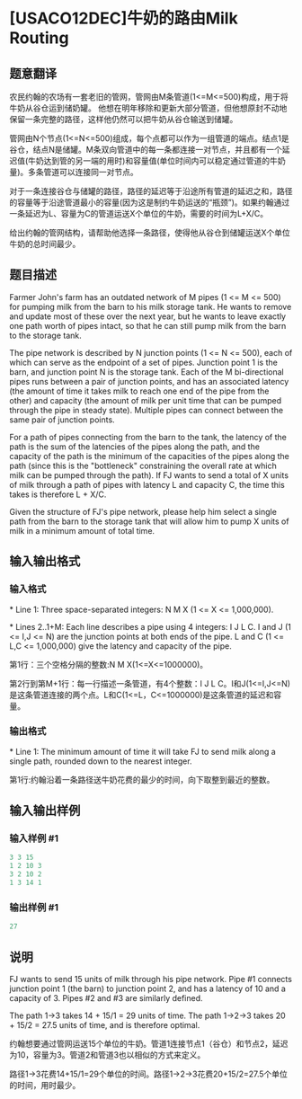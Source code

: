 # [USACO12DEC]牛奶的路由Milk Routing

## 题意翻译

农民约翰的农场有一套老旧的管网，管网由M条管道(1<=M<=500)构成，用于将牛奶从谷仓运到储奶罐。 他想在明年移除和更新大部分管道，但他想原封不动地保留一条完整的路径，这样他仍然可以把牛奶从谷仓输送到储罐。

管网由N个节点(1<=N<=500)组成，每个点都可以作为一组管道的端点。结点1是谷仓，结点N是储罐。M条双向管道中的每一条都连接一对节点，并且都有一个延迟值(牛奶达到管的另一端的用时)和容量值(单位时间内可以稳定通过管道的牛奶量)。多条管道可以连接同一对节点。

对于一条连接谷仓与储罐的路径，路径的延迟等于沿途所有管道的延迟之和，路径的容量等于沿途管道最小的容量(因为这是制约牛奶运送的“瓶颈”)。如果约翰通过一条延迟为L、容量为C的管道运送X个单位的牛奶，需要的时间为L+X/C。

给出约翰的管网结构，请帮助他选择一条路径，使得他从谷仓到储罐运送X个单位牛奶的总时间最少。

## 题目描述

Farmer John's farm has an outdated network of M pipes (1 <= M <= 500) for pumping milk from the barn to his milk storage tank. He wants to remove and update most of these over the next year, but he wants to leave exactly one path worth of pipes intact, so that he can still pump milk from the barn to the storage tank.

The pipe network is described by N junction points (1 <= N <= 500), each of which can serve as the endpoint of a set of pipes. Junction point 1 is the barn, and junction point N is the storage tank. Each of the M bi-directional pipes runs between a pair of junction points, and has an associated latency (the amount of time it takes milk to reach one end of the pipe from the other) and capacity (the amount of milk per unit time that can be pumped through the pipe in steady state). Multiple pipes can connect between the same pair of junction points.

For a path of pipes connecting from the barn to the tank, the latency of the path is the sum of the latencies of the pipes along the path, and the capacity of the path is the minimum of the capacities of the pipes along the path (since this is the "bottleneck" constraining the overall rate at which milk can be pumped through the path). If FJ wants to send a total of X units of milk through a path of pipes with latency L and capacity C, the time this takes is therefore L + X/C.

Given the structure of FJ's pipe network, please help him select a single path from the barn to the storage tank that will allow him to pump X units of milk in a minimum amount of total time.

## 输入输出格式

### 输入格式

\* Line 1: Three space-separated integers: N M X (1 <= X <= 1,000,000).

\* Lines 2..1+M: Each line describes a pipe using 4 integers: I J L C. I and J (1 <= I,J <= N) are the junction points at both ends of the pipe. L and C (1 <= L,C <= 1,000,000) give the latency and capacity of the pipe.

第1行：三个空格分隔的整数:N M X(1<=X<=1000000)。

第2行到第M+1行：每一行描述一条管道，有4个整数：I J L C。I和J(1<=I,J<=N)是这条管道连接的两个点。L和C(1<=L，C<=1000000)是这条管道的延迟和容量。

### 输出格式

\* Line 1: The minimum amount of time it will take FJ to send milk along a single path, rounded down to the nearest integer.

第1行:约翰沿着一条路径送牛奶花费的最少的时间，向下取整到最近的整数。

## 输入输出样例

### 输入样例 #1

```cpp
3 3 15 
1 2 10 3 
3 2 10 2 
1 3 14 1 

```
### 输出样例 #1

```cpp
27 

```
## 说明

FJ wants to send 15 units of milk through his pipe network. Pipe #1 connects junction point 1 (the barn) to junction point 2, and has a latency of 10 and a capacity of 3. Pipes #2 and #3 are similarly defined.

The path 1->3 takes 14 + 15/1 = 29 units of time. The path 1->2->3 takes 20 + 15/2 = 27.5 units of time, and is therefore optimal.

约翰想要通过管网运送15个单位的牛奶。管道1连接节点1（谷仓）和节点2，延迟为10，容量为3。管道2和管道3也以相似的方式来定义。

路径1->3花费14+15/1=29个单位的时间。路径1->2->3花费20+15/2=27.5个单位的时间，用时最少。

